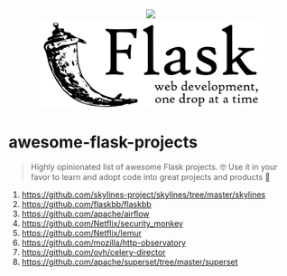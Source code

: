 <div align="center">
  <a href="https://github.com/michal-michalak/awesome-flask-projects/#readme"><img src="https://awesome.re/badge-flat.svg" /></a><br>
  <img width="400" src="./assets/flask-logo.svg" alt="Flask logo">
</div>

# awesome-flask-projects
> Highly opinionated list of awesome Flask projects. 🤓 Use it in your favor to learn and adopt code into great projects and products 💪

1. https://github.com/skylines-project/skylines/tree/master/skylines
2. https://github.com/flaskbb/flaskbb
3. https://github.com/apache/airflow
4. https://github.com/Netflix/security_monkey
5. https://github.com/Netflix/lemur
6. https://github.com/mozilla/http-observatory
7. https://github.com/ovh/celery-director
8. https://github.com/apache/superset/tree/master/superset